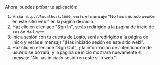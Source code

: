 Ahora, puedes probar tu aplicación:

1. Visita `http://localhost:3000`, verás el mensaje "No has iniciado sesión en este sitio web." en la página de inicio.
2. Haz clic en el enlace "Sign In", serás redirigido a la página de inicio de sesión de Logto.
3. Inicia sesión con tu cuenta de Logto, serás redirigido a la página de inicio y verás el mensaje "¡Has iniciado sesión en este sitio web!".
4. Haz clic en el enlace "Sign Out", y la información de autenticación de usuario se borrará, y la página de inicio mostrará nuevamente el mensaje "No has iniciado sesión en este sitio web.".

